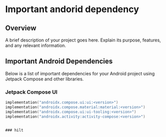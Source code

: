 # Important andorid dependency

## Overview

A brief description of your project goes here. Explain its purpose, features, and any relevant information.

## Important Android Dependencies

Below is a list of important dependencies for your Android project using Jetpack Compose and other libraries.

### Jetpack Compose UI
```kotlin
implementation("androidx.compose.ui:ui:<version>")
implementation("androidx.compose.material:material:<version>")
implementation("androidx.compose.ui:ui-tooling:<version>")
implementation("androidx.activity:activity-compose:<version>")


### hilt

